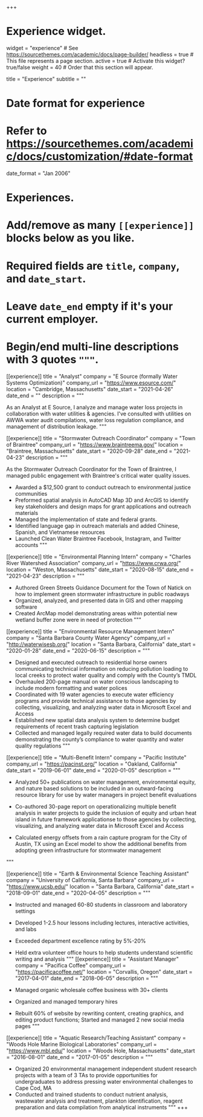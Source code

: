 +++
# Experience widget.
widget = "experience"  # See https://sourcethemes.com/academic/docs/page-builder/
headless = true  # This file represents a page section.
active = true  # Activate this widget? true/false
weight = 40  # Order that this section will appear.

title = "Experience"
subtitle = ""

# Date format for experience
#   Refer to https://sourcethemes.com/academic/docs/customization/#date-format
date_format = "Jan 2006"

# Experiences.
#   Add/remove as many `[[experience]]` blocks below as you like.
#   Required fields are `title`, `company`, and `date_start`.
#   Leave `date_end` empty if it's your current employer.
#   Begin/end multi-line descriptions with 3 quotes `"""`.

[[experience]]
  title = "Analyst"
  company = "E Source (formally Water Systems Optimization)"
  company_url = "https://www.esource.com/"
  location = "Cambridge, Massachusetts"
  date_start = "2021-04-26"
  date_end = ""
  description = """

As an Analyst at E Source, I analyze and manage water loss projects in collaboration with water utilities & agencies. I've consulted with utilities on AWWA water audit compilations, water loss regulation compliance, and management of distribution leakage.
  """

[[experience]]
  title = "Stormwater Outreach Coordinator"
  company = "Town of Braintree"
  company_url = "https://www.braintreema.gov/"
  location = "Braintree, Massachusetts"
  date_start = "2020-09-28"
  date_end = "2021-04-23"
  description = """

As the Stormwater Outreach Coordinator for the Town of Braintree, I managed public engagement with Braintree's critical water quality issues.
 * Awarded a $12,500 grant to conduct outreach to environmental justice communities
* Preformed spatial analysis in AutoCAD Map 3D and ArcGIS to identify key stakeholders and design maps for grant applications and outreach materials
* Managed the implementation of state and federal grants. 
* Identified language gap in outreach materials and added Chinese, Spanish, and Vietnamese resources
* Launched Clean Water Braintree Facebook, Instagram, and Twitter accounts
  """

[[experience]]
  title = "Environmental Planning Intern"
  company = "Charles River Watershed Association"
  company_url = "https://www.crwa.org/"
  location = "Weston, Massachusetts"
  date_start = "2020-08-15"
  date_end = "2021-04-23"
  description = """
  
  * Authored Green Streets Guidance Document for the Town of Natick on how to implement green stormwater infrastructure in public roadways
 * Organized, analyzed, and presented data in GIS and other mapping software
 * Created ArcMap model demonstrating areas within potential new wetland buffer zone were in need of protection
  """

[[experience]]
  title = "Environmental Resource Management Intern"
  company = "Santa Barbara County Water Agency"
  company_url = "http://waterwisesb.org/"
  location = "Santa Barbara, California"
  date_start = "2020-01-28"
  date_end = "2020-06-15"
  description = """
  
  * Designed and executed outreach to residential horse owners communicating technical information on reducing pollution loading to local creeks to protect water quality and comply with the County’s TMDL
  * Overhauled 200-page manual on water conscious landscaping to include modern formatting and water polices
  * Coordinated with 19 water agencies to execute water efficiency programs and provide technical assistance to those agencies by collecting, visualizing, and analyzing water data in Microsoft Excel and Access
  * Established new spatial data analysis system to determine budget requirements of recent trash capturing legislation
  * Collected and managed legally required water data to build documents demonstrating the county’s compliance to water quantity and water quality regulations
  """

[[experience]]
  title = "Multi-Benefit Intern"
  company = "Pacific Institute"
  company_url = "https://pacinst.org/"
  location = "Oakland, California"
  date_start = "2019-06-01"
  date_end = "2020-01-05"
  description = """
  
  * Analyzed 50+ publications on water management, environmental equity, and nature based solutions to be included in an outward-facing resource library for use by water managers in project benefit evaluations 

  
  * Co-authored 30-page report on operationalizing multiple benefit analysis in water projects to guide the inclusion of equity and urban heat island in future framework applicationse to those agencies by collecting, visualizing, and analyzing water data in Microsoft Excel and Access
  

  * Calculated energy offsets from a rain capture program for the City of Austin, TX using an Excel model to show the additional benefits from adopting green infrastructure for stormwater management
  
   """

  [[experience]]
  title = "Earth & Environmental Science Teaching Assistant"
  company = "University of California, Santa Barbara"
  company_url = "https://www.ucsb.edu/"
  location = "Santa Barbara, California"
  date_start = "2018-09-01"
  date_end = "2020-04-05"
  description = """
  
  * Instructed and managed 60-80 students in classroom and laboratory settings

  * Developed 1-2.5 hour lessons including lectures, interactive activities, and labs 
  
  * Exceeded department excellence rating by 5%-20%

  *  Held extra volunteer office hours to help students understand scientific writing and analysis
  """
  [[experience]]
  title = "Assistant Manager"
  company = "Pacifica Coffee"
  company_url = "https://pacificacoffee.net/"
  location = "Corvallis, Oregon"
  date_start = "2017-04-01"
  date_end = "2018-06-05"
  description = """
  
  * Managed organic wholesale coffee business with 30+ clients
  
  * Organized and managed temporary hires

  *  Rebuilt 60% of website by rewriting content, creating graphics, and editing product functions; Started and managed 2 new social media pages
  """

[[experience]]
  title = "Aquatic Research/Teaching Assistant"
  company = "Woods Hole Marine Biological Laboratories"
  company_url = "https://www.mbl.edu/"
  location = "Woods Hole, Massachusetts"
  date_start = "2016-08-01"
  date_end = "2017-01-05"
  description = """
  
  * Organized 20 environmental management independent student research projects with a team of 3 TAs to provide opportunities for undergraduates to address pressing water environmental challenges to Cape Cod, MA
  *  Conducted and trained students to conduct nutrient analysis, wastewater analysis and treatment,
plankton identification, reagent preparation and data compilation from analytical instruments
  """
+++
